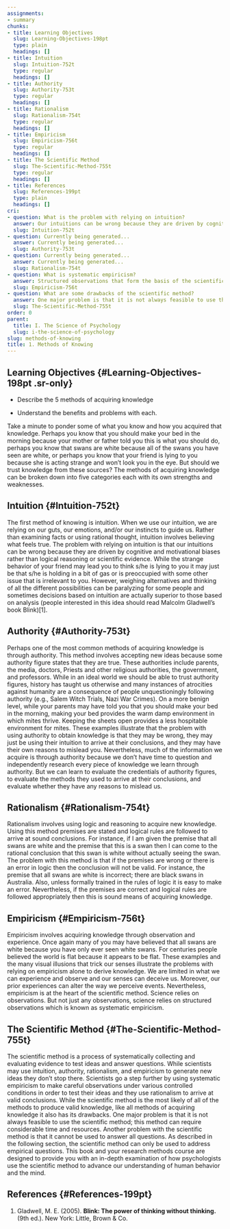 ```yaml
---
assignments:
- summary
chunks:
- title: Learning Objectives
  slug: Learning-Objectives-198pt
  type: plain
  headings: []
- title: Intuition
  slug: Intuition-752t
  type: regular
  headings: []
- title: Authority
  slug: Authority-753t
  type: regular
  headings: []
- title: Rationalism
  slug: Rationalism-754t
  type: regular
  headings: []
- title: Empiricism
  slug: Empiricism-756t
  type: regular
  headings: []
- title: The Scientific Method
  slug: The-Scientific-Method-755t
  type: regular
  headings: []
- title: References
  slug: References-199pt
  type: plain
  headings: []
cri:
- question: What is the problem with relying on intuition?
  answer: Our intuitions can be wrong because they are driven by cognitive and motivational biases rather than logical reasoning or scientific evidence.
  slug: Intuition-752t
- question: Currently being generated...
  answer: Currently being generated...
  slug: Authority-753t
- question: Currently being generated...
  answer: Currently being generated...
  slug: Rationalism-754t
- question: What is systematic empiricism?
  answer: Structured observations that form the basis of the scientific method.
  slug: Empiricism-756t
- question: What are some drawbacks of the scientific method?
  answer: One major problem is that it is not always feasible to use the scientific method due to the considerable time and resources it requires, and it cannot be used to answer all questions.
  slug: The-Scientific-Method-755t
order: 0
parent:
  title: I. The Science of Psychology
  slug: i-the-science-of-psychology
slug: methods-of-knowing
title: 1. Methods of Knowing
---
```




## Learning Objectives {#Learning-Objectives-198pt .sr-only}

<i-callout title="Learning Objectives">

- Describe the 5 methods of acquiring knowledge

- Understand the benefits and problems with each.

</i-callout>


Take a minute to ponder some of what you know and how you acquired that knowledge. Perhaps you know that you should make your bed in the morning because your mother or father told you this is what you should do, perhaps you know that swans are white because all of the swans you have seen are white, or perhaps you know that your friend is lying to you because she is acting strange and won’t look you in the eye. But should we trust knowledge from these sources? The methods of acquiring knowledge can be broken down into five categories each with its own strengths and weaknesses.

## Intuition {#Intuition-752t}

The first method of knowing is intuition. When we use our intuition, we are relying on our guts, our emotions, and/or our instincts to guide us. Rather than examining facts or using rational thought, intuition involves believing what feels true. The problem with relying on intuition is that our intuitions can be wrong because they are driven by cognitive and motivational biases rather than logical reasoning or scientific evidence. While the strange behavior of your friend may lead you to think s/he is lying to you it may just be that s/he is holding in a bit of gas or is preoccupied with some other issue that is irrelevant to you. However, weighing alternatives and thinking of all the different possibilities can be paralyzing for some people and sometimes decisions based on intuition are actually superior to those based on analysis (people interested in this idea should read Malcolm Gladwell’s book Blink)\[1\].

## Authority {#Authority-753t}

Perhaps one of the most common methods of acquiring knowledge is through authority. This method involves accepting new ideas because some authority figure states that they are true. These authorities include parents, the media, doctors, Priests and other religious authorities, the government, and professors. While in an ideal world we should be able to trust authority figures, history has taught us otherwise and many instances of atrocities against humanity are a consequence of people unquestioningly following authority (e.g., Salem Witch Trials, Nazi War Crimes). On a more benign level, while your parents may have told you that you should make your bed in the morning, making your bed provides the warm damp environment in which mites thrive. Keeping the sheets open provides a less hospitable environment for mites. These examples illustrate that the problem with using authority to obtain knowledge is that they may be wrong, they may just be using their intuition to arrive at their conclusions, and they may have their own reasons to mislead you. Nevertheless, much of the information we acquire is through authority because we don’t have time to question and independently research every piece of knowledge we learn through authority. But we can learn to evaluate the credentials of authority figures, to evaluate the methods they used to arrive at their conclusions, and evaluate whether they have any reasons to mislead us.

## Rationalism {#Rationalism-754t}

Rationalism involves using logic and reasoning to acquire new knowledge. Using this method premises are stated and logical rules are followed to arrive at sound conclusions. For instance, if I am given the premise that all swans are white and the premise that this is a swan then I can come to the rational conclusion that this swan is white without actually seeing the swan. The problem with this method is that if the premises are wrong or there is an error in logic then the conclusion will not be valid. For instance, the premise that all swans are white is incorrect; there are black swans in Australia. Also, unless formally trained in the rules of logic it is easy to make an error. Nevertheless, if the premises are correct and logical rules are followed appropriately then this is sound means of acquiring knowledge.

## Empiricism {#Empiricism-756t}

Empiricism involves acquiring knowledge through observation and experience. Once again many of you may have believed that all swans are white because you have only ever seen white swans. For centuries people believed the world is flat because it appears to be flat. These examples and the many visual illusions that trick our senses illustrate the problems with relying on empiricism alone to derive knowledge. We are limited in what we can experience and observe and our senses can deceive us. Moreover, our prior experiences can alter the way we perceive events. Nevertheless, empiricism is at the heart of the scientific method. Science relies on observations. But not just any observations, science relies on structured observations which is known as systematic empiricism.

## The Scientific Method {#The-Scientific-Method-755t}

The scientific method is a process of systematically collecting and evaluating evidence to test ideas and answer questions. While scientists may use intuition, authority, rationalism, and empiricism to generate new ideas they don’t stop there. Scientists go a step further by using systematic empiricism to make careful observations under various controlled conditions in order to test their ideas and they use rationalism to arrive at valid conclusions. While the scientific method is the most likely of all of the methods to produce valid knowledge, like all methods of acquiring knowledge it also has its drawbacks. One major problem is that it is not always feasible to use the scientific method; this method can require considerable time and resources. Another problem with the scientific method is that it cannot be used to answer all questions. As described in the following section, the scientific method can only be used to address empirical questions. This book and your research methods course are designed to provide you with an in-depth examination of how psychologists use the scientific method to advance our understanding of human behavior and the mind.

## References {#References-199pt}

1.  Gladwell, M. E. (2005). __Blink: The power of thinking without thinking.__ (9th ed.). New York: Little, Brown & Co.

